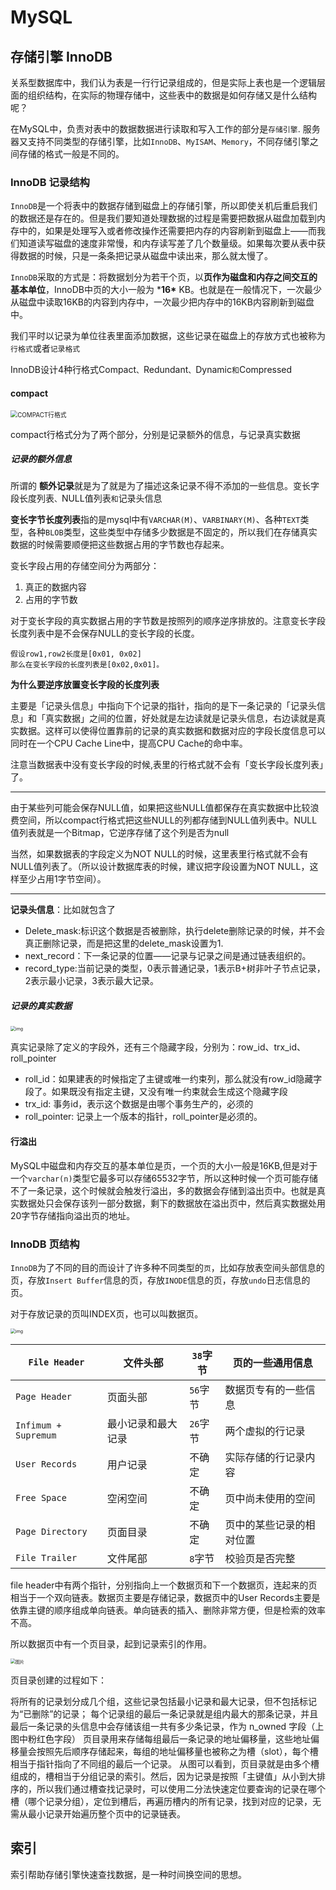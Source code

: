 # MySQL

## 存储引擎 InnoDB

关系型数据库中，我们认为表是一行行记录组成的，但是实际上表也是一个逻辑层面的组织结构，在实际的物理存储中，这些表中的数据是如何存储又是什么结构呢？

在MySQL中，负责对表中的数据数据进行读取和写入工作的部分是`存储引擎`. 服务器又支持不同类型的存储引擎，比如`InnoDB`、`MyISAM`、`Memory`，不同存储引擎之间存储的格式一般是不同的。

### InnoDB 记录结构

`InnoDB`是一个将表中的数据存储到磁盘上的存储引擎，所以即使关机后重启我们的数据还是存在的。但是我们要知道处理数据的过程是需要把数据从磁盘加载到内存中的，如果是处理写入或者修改操作还需要把内存的内容刷新到磁盘上——而我们知道读写磁盘的速度非常慢，和内存读写差了几个数量级。如果每次要从表中获得数据的时候，只是一条条把记录从磁盘中读出来，那么就太慢了。

`InnoDB`采取的方式是：将数据划分为若干个页，以**页作为磁盘和内存之间交互的基本单位**，InnoDB中页的大小一般为 ***16\*** KB。也就是在一般情况下，一次最少从磁盘中读取16KB的内容到内存中，一次最少把内存中的16KB内容刷新到磁盘中。

我们平时以记录为单位往表里面添加数据，这些记录在磁盘上的存放方式也被称为`行格式`或者`记录格式`

InnoDB设计4种行格式Compact`、`Redundant`、`Dynamic`和`Compressed

#### compact

<img src="https://relph1119.github.io/mysql-learning-notes/images/04-01.png" alt="COMPACT行格式" style="zoom:70%;" />

 compact行格式分为了两个部分，分别是记录额外的信息，与记录真实数据

##### 记录的额外信息

所谓的 **额外记录**就是为了就是为了描述这条记录不得不添加的一些信息。变长字段长度列表`、`NULL值列表`和`记录头信息

**变长字节长度列表**指的是mysql中有`VARCHAR(M)`、`VARBINARY(M)`、各种`TEXT`类型，各种`BLOB`类型，这些类型中存储多少数据是不固定的，所以我们在存储真实数据的时候需要顺便把这些数据占用的字节数也存起来。

变长字段占用的存储空间分为两部分：

1. 真正的数据内容
2. 占用的字节数

对于变长字段的真实数据占用的字节数是按照列的顺序逆序排放的。注意变长字段长度列表中是不会保存NULL的变长字段的长度。

```
假设row1,row2长度是[0x01, 0x02]
那么在变长字段的长度列表是[0x02,0x01]。
```

**为什么要逆序放置变长字段的长度列表**

主要是「记录头信息」中指向下个记录的指针，指向的是下一条记录的「记录头信息」和「真实数据」之间的位置，好处就是左边读就是记录头信息，右边读就是真实数据。这样可以使得位置靠前的记录的真实数据和数据对应的字段长度信息可以同时在一个CPU Cache Line中，提高CPU Cache的命中率。

注意当数据表中没有变长字段的时候,表里的行格式就不会有「变长字段长度列表」了。

---

由于某些列可能会保存NULL值，如果把这些NULL值都保存在真实数据中比较浪费空间，所以compact行格式把这些NULL的列都存储到NULL值列表中。NULL值列表就是一个Bitmap，它逆序存储了这个列是否为null

当然，如果数据表的字段定义为NOT NULL的时候，这里表里行格式就不会有NULL值列表了。（所以设计数据库表的时候，建议把字段设置为NOT NULL，这样至少占用1字节空间）。

---

**记录头信息**：比如就包含了

+ Delete_mask:标识这个数据是否被删除，执行delete删除记录的时候，并不会真正删除记录，而是把这里的delete_mask设置为1.
+ next_record：下一条记录的位置——记录与记录之间是通过链表组织的。
+ record_type:当前记录的类型，0表示普通记录，1表示B+树非叶子节点记录，2表示最小记录，3表示最大记录。

##### 记录的真实数据

<img src="https://cdn.xiaolincoding.com/gh/xiaolincoder/mysql/row_format/%E8%AE%B0%E5%BD%95%E7%9A%84%E7%9C%9F%E5%AE%9E%E6%95%B0%E6%8D%AE.png" alt="img" style="zoom:50%;" />

真实记录除了定义的字段外，还有三个隐藏字段，分别为：row_id、trx_id、roll_pointer

+ roll_id：如果建表的时候指定了主键或唯一约束列，那么就没有row_id隐藏字段了。如果既没有指定主键，又没有唯一约束就会生成这个隐藏字段
+ trx_id: 事务id，表示这个数据是由哪个事务生产的，必须的
+ roll_pointer: 记录上一个版本的指针，roll_pointer是必须的。

#### 行溢出

MySQL中磁盘和内存交互的基本单位是页，一个页的大小一般是16KB,但是对于一个`varchar(n)`类型它最多可以存储65532字节，所以这种时候一个页可能存储不了一条记录，这个时候就会触发行溢出，多的数据会存储到溢出页中。也就是真实数据处只会保存该列一部分数据，剩下的数据放在溢出页中，然后真实数据处用20字节存储指向溢出页的地址。



### InnoDB 页结构

`InnoDB`为了不同的目的而设计了许多种不同类型的`页`，比如存放表空间头部信息的页，存放`Insert Buffer`信息的页，存放`INODE`信息的页，存放`undo`日志信息的页。

对于存放记录的页叫INDEX页，也可以叫数据页。

<img src="https://relph1119.github.io/mysql-learning-notes/images/05-01.png" alt="img" style="zoom:50%;" />

| `File Header`        | 文件头部           | `38`字节 | 页的一些通用信息         |
| -------------------- | ------------------ | -------- | ------------------------ |
| `Page Header`        | 页面头部           | `56`字节 | 数据页专有的一些信息     |
| `Infimum + Supremum` | 最小记录和最大记录 | `26`字节 | 两个虚拟的行记录         |
| `User Records`       | 用户记录           | 不确定   | 实际存储的行记录内容     |
| `Free Space`         | 空闲空间           | 不确定   | 页中尚未使用的空间       |
| `Page Directory`     | 页面目录           | 不确定   | 页中的某些记录的相对位置 |
| `File Trailer`       | 文件尾部           | `8`字节  | 校验页是否完整           |

file header中有两个指针，分别指向上一个数据页和下一个数据页，连起来的页相当于一个双向链表。数据页主要是存储记录，数据页中的User Records主要是依靠主键的顺序组成单向链表。单向链表的插入、删除非常方便，但是检索的效率不高。

所以数据页中有一个页目录，起到记录索引的作用。

<img src="https://cdn.xiaolincoding.com//mysql/other/261011d237bec993821aa198b97ae8ce.png" alt="图片" style="zoom:50%;" />

页目录创建的过程如下：  

将所有的记录划分成几个组，这些记录包括最小记录和最大记录，但不包括标记为“已删除”的记录； 每个记录组的最后一条记录就是组内最大的那条记录，并且最后一条记录的头信息中会存储该组一共有多少条记录，作为 n_owned 字段（上图中粉红色字段） 页目录用来存储每组最后一条记录的地址偏移量，这些地址偏移量会按照先后顺序存储起来，每组的地址偏移量也被称之为槽（slot），每个槽相当于指针指向了不同组的最后一个记录。 从图可以看到，页目录就是由多个槽组成的，槽相当于分组记录的索引。然后，因为记录是按照「主键值」从小到大排序的，所以我们通过槽查找记录时，可以使用二分法快速定位要查询的记录在哪个槽（哪个记录分组），定位到槽后，再遍历槽内的所有记录，找到对应的记录，无需从最小记录开始遍历整个页中的记录链表。



## 索引

索引帮助存储引擎快速查找数据，是一种时间换空间的思想。
